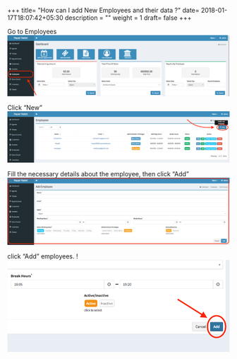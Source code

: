 +++
title= "How can I add New Employees and their data ?"
date= 2018-01-17T18:07:42+05:30
description = ""
weight = 1
draft= false
+++


Go to Employees 
![How can i add new employees and their data?](/images/add_employee/add_employee_2.png)

Click “New”
![How can i add new employees and their data?](/images/add_employee/add_Employee_3.png)

Fill the necessary details about the employee, then click “Add”
![How can i add new employees and their data?](/images/add_employee/add_employee_4.png)
          
click “Add” employees.
!![How can i add new employees and their data?](/images/add_employee/add_employee_5.png)

